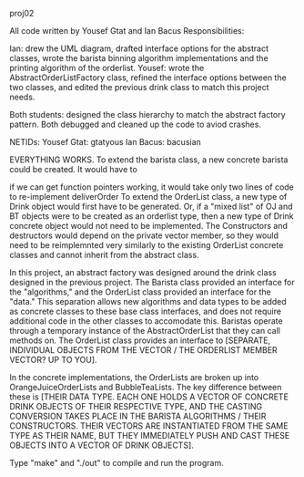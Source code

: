 proj02

All code written by Yousef Gtat and Ian Bacus Responsibilities:


Ian: drew the UML diagram, drafted interface options for the abstract classes, wrote the barista binning algorithm implementations and the printing algorithm of the orderlist.
Yousef: wrote the AbstractOrderListFactory class, refined the interface options between the two classes, and edited the previous drink class to match this project needs.

Both students: designed the class hierarchy to match the abstract factory pattern. Both debugged and cleaned up the code to aviod crashes.

NETIDs: Yousef Gtat: gtatyous Ian Bacus: bacusian

EVERYTHING WORKS. To extend the barista class, a new concrete barista could be created. It would have to

if we can get function pointers working, it would take only two lines of code to re-implement deliverOrder
To extend the OrderList class, a new type of Drink object would first have to be generated. Or, if a "mixed list" of OJ and BT objects were to be created as an orderlist type, then a new type of Drink concrete object would not need to be implemented. The Constructors and destructors would depend on the private vector member, so they would need to be reimplemnted very similarly to the existing OrderList concrete classes and cannot inherit from the abstract class.

In this project, an abstract factory was designed around the drink class designed in the previous project. The Barista class provided an interface for the "algorithms," and the OrderList class provided an interface for the "data." This separation allows new algorithms and data types to be added as concrete classes to these base class interfaces, and does not require additional code in the other classes to accomodate this. Baristas operate through a temporary instance of the AbstractOrderList that they can call methods on. The OrderList class provides an interface to [SEPARATE, INDIVIDUAL OBJECTS FROM THE VECTOR / THE ORDERLIST MEMBER VECTOR? UP TO YOU].

In the concrete implementations, the OrderLists are broken up into OrangeJuiceOrderLists and BubbleTeaLists. The key difference between these is [THEIR DATA TYPE. EACH ONE HOLDS A VECTOR OF CONCRETE DRINK OBJECTS OF THEIR RESPECTIVE TYPE, AND THE CASTING CONVERSION TAKES PLACE IN THE BARISTA ALGORITHMS / THEIR CONSTRUCTORS. THEIR VECTORS ARE INSTANTIATED FROM THE SAME TYPE AS THEIR NAME, BUT THEY IMMEDIATELY PUSH AND CAST THESE OBJECTS INTO A VECTOR OF DRINK OBJECTS].

Type "make" and "./out" to compile and run the program.